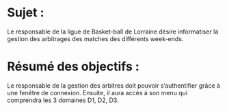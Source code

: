 # Sujet :
Le responsable de la ligue de Basket-ball de Lorraine désire informatiser la gestion des arbitrages des matches des différents week-ends.
# Résumé des objectifs :
Le responsable de la gestion des arbitres doit pouvoir s’authentifier grâce à une fenêtre de connexion. Ensuite, il aura accès à son menu qui comprendra les 3 domaines D1, D2, D3.
